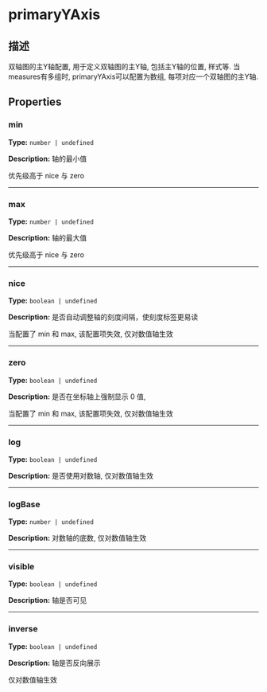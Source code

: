 # primaryYAxis
## 描述
双轴图的主Y轴配置, 用于定义双轴图的主Y轴, 包括主Y轴的位置, 样式等. 当measures有多组时, primaryYAxis可以配置为数组, 每项对应一个双轴图的主Y轴.


## Properties

### min

**Type:** `number | undefined`

**Description:**
轴的最小值

优先级高于 nice 与 zero

---

### max

**Type:** `number | undefined`

**Description:**
轴的最大值

优先级高于 nice 与 zero

---

### nice

**Type:** `boolean | undefined`

**Description:**
是否自动调整轴的刻度间隔，使刻度标签更易读

当配置了 min 和 max, 该配置项失效, 仅对数值轴生效

---

### zero

**Type:** `boolean | undefined`

**Description:**
是否在坐标轴上强制显示 0 值,

当配置了 min 和 max, 该配置项失效, 仅对数值轴生效

---

### log

**Type:** `boolean | undefined`

**Description:**
是否使用对数轴, 仅对数值轴生效

---

### logBase

**Type:** `number | undefined`

**Description:**
对数轴的底数, 仅对数值轴生效

---

### visible

**Type:** `boolean | undefined`

**Description:**
轴是否可见

---

### inverse

**Type:** `boolean | undefined`

**Description:**
轴是否反向展示

仅对数值轴生效